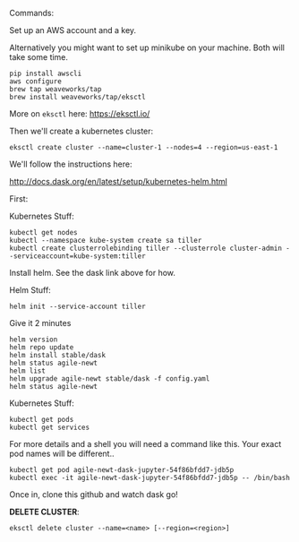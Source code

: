 Commands:

Set up an AWS account and a key.

Alternatively you might want to set up minikube on your machine. Both will take some time.

```
pip install awscli
aws configure
brew tap weaveworks/tap
brew install weaveworks/tap/eksctl
```

More on `eksctl` here: https://eksctl.io/

Then we'll create a kubernetes cluster:

```
eksctl create cluster --name=cluster-1 --nodes=4 --region=us-east-1
```

We'll follow the instructions here:

http://docs.dask.org/en/latest/setup/kubernetes-helm.html

First:


Kubernetes Stuff:

```
kubectl get nodes
kubectl --namespace kube-system create sa tiller
kubectl create clusterrolebinding tiller --clusterrole cluster-admin --serviceaccount=kube-system:tiller

```

Install helm. See the dask link above for how.

Helm Stuff:

```
helm init --service-account tiller
```

Give it 2 minutes

```
helm version
helm repo update
helm install stable/dask
helm status agile-newt
helm list
helm upgrade agile-newt stable/dask -f config.yaml
helm status agile-newt
```

Kubernetes Stuff:

```
kubectl get pods
kubectl get services

```

For more details and a shell you will need a command like this. Your exact pod names will be different..

```
kubectl get pod agile-newt-dask-jupyter-54f86bfdd7-jdb5p
kubectl exec -it agile-newt-dask-jupyter-54f86bfdd7-jdb5p -- /bin/bash
```

Once in, clone this github and watch dask go!

**DELETE CLUSTER**:

`eksctl delete cluster --name=<name> [--region=<region>]`
